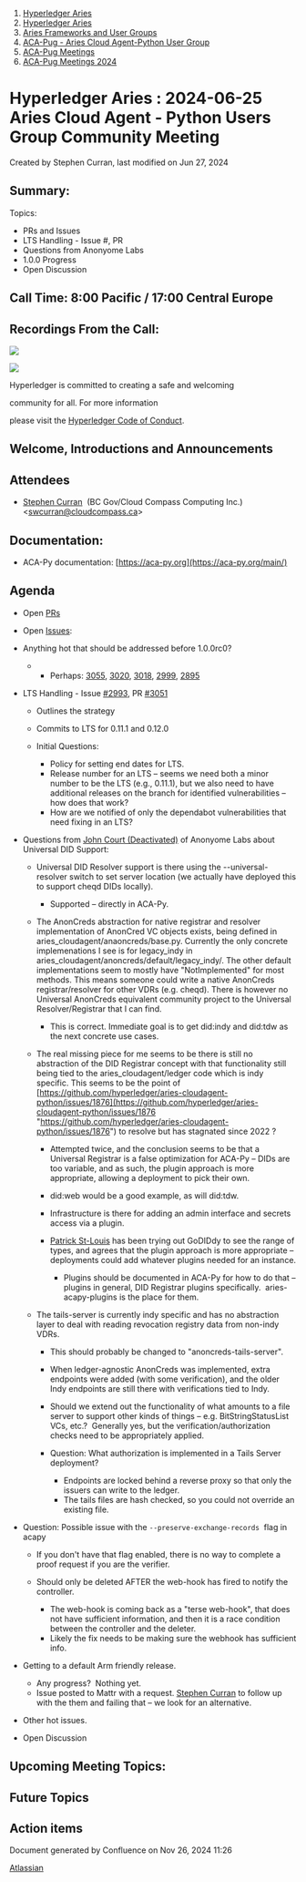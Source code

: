 1. [Hyperledger Aries](index.html)
2. [Hyperledger Aries](Hyperledger-Aries_18481154.html)
3. [Aries Frameworks and User Groups](Aries-Frameworks-and-User-Groups_18481290.html)
4. [ACA-Pug - Aries Cloud Agent-Python User Group](ACA-Pug---Aries-Cloud-Agent-Python-User-Group_18484248.html)
5. [ACA-Pug Meetings](ACA-Pug-Meetings_18484272.html)
6. [ACA-Pug Meetings 2024](ACA-Pug-Meetings-2024_18519005.html)

# Hyperledger Aries : 2024-06-25 Aries Cloud Agent - Python Users Group Community Meeting

Created by Stephen Curran, last modified on Jun 27, 2024

## Summary:

Topics:

- PRs and Issues
- LTS Handling - Issue #, PR
- Questions from Anonyome Labs
- 1.0.0 Progress
- Open Discussion

## **Call Time**: 8:00 Pacific / 17:00 Central Europe

## Recordings From the Call:

![](https://wiki.hyperledger.org/download/attachments/29034696/Antitrustnotice.png?version=1&modificationDate=1581695654000&api=v2)

![](https://wiki.hyperledger.org/download/attachments/2392771/welcome.png?version=2&modificationDate=1572450107000&api=v2)

Hyperledger is committed to creating a safe and welcoming

community for all. For more information

please visit the [Hyperledger Code of Conduct](https://lf-hyperledger.atlassian.net/wiki/display/HYP/Hyperledger+Code+of+Conduct).

## Welcome, Introductions and Announcements

## Attendees

- [Stephen Curran](https://lf-hyperledger.atlassian.net/wiki/people/557058:d676f135-ecd6-465b-b7eb-f87976bf4569?ref=confluence)  (BC Gov/Cloud Compass Computing Inc.) &lt;swcurran@cloudcompass.ca&gt;

## Documentation:

- ACA-Py documentation: [https://aca-py.org](https://aca-py.org/main/)

## Agenda

- Open [PRs](https://github.com/hyperledger/aries-cloudagent-python/pulls)
- Open [Issues](https://github.com/hyperledger/aries-cloudagent-python/issues):
- Anything hot that should be addressed before 1.0.0rc0?
  
  - - Perhaps: [3055](https://github.com/hyperledger/aries-cloudagent-python/issues/3055), [3020](https://github.com/hyperledger/aries-cloudagent-python/issues/3020), [3018](https://github.com/hyperledger/aries-cloudagent-python/issues/3018), [2999](https://github.com/hyperledger/aries-cloudagent-python/issues/2999), [2895](https://github.com/hyperledger/aries-cloudagent-python/issues/2895)
- LTS Handling - Issue [#2993](https://github.com/hyperledger/aries-cloudagent-python/issues/2993), PR [#3051](https://github.com/hyperledger/aries-cloudagent-python/pull/3051)
  
  - Outlines the strategy
  - Commits to LTS for 0.11.1 and 0.12.0
  - Initial Questions:
    
    - Policy for setting end dates for LTS.
    - Release number for an LTS – seems we need both a minor number to be the LTS (e.g., 0.11.1), but we also need to have additional releases on the branch for identified vulnerabilities – how does that work?
    - How are we notified of only the dependabot vulnerabilities that need fixing in an LTS?
- Questions from [John Court (Deactivated)](https://lf-hyperledger.atlassian.net/wiki/people/5e78520461dfd90c309d7d99?ref=confluence) of Anonyome Labs about Universal DID Support:
  
  - Universal DID Resolver support is there using the --universal-resolver switch to set server location (we actually have deployed this to support cheqd DIDs locally).
    
    - Supported – directly in ACA-Py.
  - The AnonCreds abstraction for native registrar and resolver implementation of AnonCred VC objects exists, being defined in aries\_cloudagent/anaoncreds/base.py. Currently the only concrete implemenations I see is for legacy\_indy in aries\_cloudagent/anoncreds/default/legacy\_indy/. The other default implementations seem to mostly have "NotImplemented" for most methods. This means someone could write a native AnonCreds registrar/resolver for other VDRs (e.g. cheqd). There is however no Universal AnonCreds equivalent community project to the Universal Resolver/Registrar that I can find.
    
    - This is correct. Immediate goal is to get did:indy and did:tdw as the next concrete use cases.
  - The real missing piece for me seems to be there is still no abstraction of the DID Registrar concept with that functionality still being tied to the aries\_cloudagent/ledger code which is indy specific. This seems to be the point of [https://github.com/hyperledger/aries-cloudagent-python/issues/1876](https://github.com/hyperledger/aries-cloudagent-python/issues/1876 "https://github.com/hyperledger/aries-cloudagent-python/issues/1876") to resolve but has stagnated since 2022 ?
    
    - Attempted twice, and the conclusion seems to be that a Universal Registrar is a false optimization for ACA-Py – DIDs are too variable, and as such, the plugin approach is more appropriate, allowing a deployment to pick their own.
    - did:web would be a good example, as will did:tdw.
    - Infrastructure is there for adding an admin interface and secrets access via a plugin.
    - [Patrick St-Louis](https://lf-hyperledger.atlassian.net/wiki/people/712020:252ecf1c-7d3b-4f2e-805d-1b747814236e?ref=confluence) has been trying out GoDIDdy to see the range of types, and agrees that the plugin approach is more appropriate – deployments could add whatever plugins needed for an instance.
      
      - Plugins should be documented in ACA-Py for how to do that – plugins in general, DID Registrar plugins specifically.  aries-acapy-plugins is the place for them.
  - The tails-server is currently indy specific and has no abstraction layer to deal with reading revocation registry data from non-indy VDRs.
    
    - This should probably be changed to "anoncreds-tails-server".
    - When ledger-agnostic AnonCreds was implemented, extra endpoints were added (with some verification), and the older Indy endpoints are still there with verifications tied to Indy.
    - Should we extend out the functionality of what amounts to a file server to support other kinds of things – e.g. BitStringStatusList VCs, etc.?  Generally yes, but the verification/authorization checks need to be appropriately applied.
    - Question: What authorization is implemented in a Tails Server deployment?
      
      - Endpoints are locked behind a reverse proxy so that only the issuers can write to the ledger.
      - The tails files are hash checked, so you could not override an existing file.
- Question: Possible issue with the `--preserve-exchange-records`  flag in acapy
  
  - If you don't have that flag enabled, there is no way to complete a proof request if you are the verifier.
  - Should only be deleted AFTER the web-hook has fired to notify the controller.
    
    - The web-hook is coming back as a "terse web-hook", that does not have sufficient information, and then it is a race condition between the controller and the deleter.
    - Likely the fix needs to be making sure the webhook has sufficient info.
- Getting to a default Arm friendly release.
  
  - Any progress?  Nothing yet.
  - Issue posted to Mattr with a request. [Stephen Curran](https://lf-hyperledger.atlassian.net/wiki/people/557058:d676f135-ecd6-465b-b7eb-f87976bf4569?ref=confluence) to follow up with the them and failing that – we look for an alternative.
- Other hot issues.
- Open Discussion

## Upcoming Meeting Topics:

## Future Topics

## Action items

Document generated by Confluence on Nov 26, 2024 11:26

[Atlassian](http://www.atlassian.com/)
